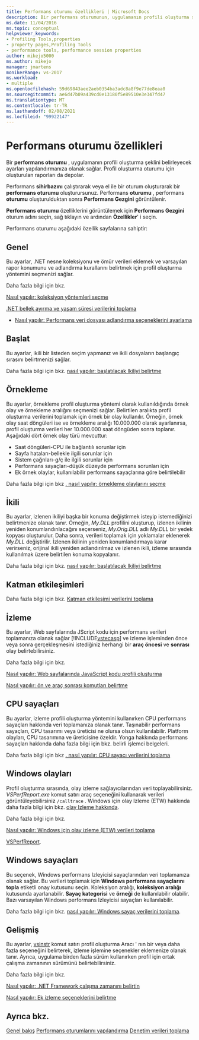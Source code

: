 ```yaml
---
title: Performans oturumu özellikleri | Microsoft Docs
description: Bir performans oturumunun, uygulamanın profili oluşturma şeklini belirleyecek ayarları yapılandırmanıza nasıl olanak sağladığını öğrenin.
ms.date: 11/04/2016
ms.topic: conceptual
helpviewer_keywords:
- Profiling Tools,properties
- property pages,Profiling Tools
- performance tools, performance session properties
author: mikejo5000
ms.author: mikejo
manager: jmartens
monikerRange: vs-2017
ms.workload:
- multiple
ms.openlocfilehash: 59d69843aee2aeb0354ba3adc8a8f9e77de8eaa0
ms.sourcegitcommit: ae6d47b09a439cd0e13180f5e89510e3e347fd47
ms.translationtype: MT
ms.contentlocale: tr-TR
ms.lasthandoff: 02/08/2021
ms.locfileid: "99922147"
---
```

# <a name="performance-session-properties"></a>Performans oturumu özellikleri

Bir **performans oturumu** , uygulamanın profili oluşturma şeklini belirleyecek ayarları yapılandırmanıza olanak sağlar. Profil oluşturma oturumu için oluşturulan raporları da depolar.

Performans **sihirbazını** çalıştırarak veya el ile bir oturum oluşturarak bir **performans oturumu** oluşturursunuz. Performans **oturumu** , performans **oturumu** oluşturulduktan sonra **Performans Gezgini** görüntülenir.

**Performans oturumu** özelliklerini görüntülemek için **Performans Gezgini** oturum adını seçin, sağ tıklayın ve ardından **Özellikler**' i seçin.

Performans oturumu aşağıdaki özellik sayfalarına sahiptir:

## <a name="general"></a>Genel

Bu ayarlar, .NET nesne koleksiyonu ve ömür verileri eklemek ve varsayılan rapor konumunu ve adlandırma kurallarını belirtmek için profil oluşturma yöntemini seçmenizi sağlar.

Daha fazla bilgi için bkz.

[Nasıl yapılır: koleksiyon yöntemleri seçme](../profiling/how-to-choose-collection-methods.md)

[.NET bellek ayırma ve yaşam süresi verilerini toplama](../profiling/collecting-dotnet-memory-allocation-and-lifetime-data.md)

- [Nasıl yapılır: Performans veri dosyası adlandırma seçeneklerini ayarlama](../profiling/how-to-set-performance-data-file-name-options.md)

## <a name="launch"></a>Başlat

Bu ayarlar, ikili bir listeden seçim yapmanız ve ikili dosyaların başlangıç sırasını belirtmenizi sağlar.

Daha fazla bilgi için bkz. [nasıl yapılır: başlatılacak Ikiliyi belirtme](../profiling/how-to-specify-the-binary-to-start.md)

## <a name="sampling"></a>Örnekleme

Bu ayarlar, örnekleme profil oluşturma yöntemi olarak kullanıldığında örnek olay ve örnekleme aralığını seçmenizi sağlar. Belirtilen aralıkta profil oluşturma verilerini toplamak için örnek bir olay kullanılır. Örneğin, örnek olay saat döngüleri ise ve örnekleme aralığı 10.000.000 olarak ayarlanırsa, profil oluşturma verileri her 10.000.000 saat döngüden sonra toplanır. Aşağıdaki dört örnek olay türü mevcuttur:

- Saat döngüleri-CPU ile bağlantılı sorunlar için
- Sayfa hataları-bellekle ilgili sorunlar için
- Sistem çağrıları-g/ç ile ilgili sorunlar için
- Performans sayaçları-düşük düzeyde performans sorunları için
- Ek örnek olaylar, kullanılabilir performans sayaçlarına göre belirtilebilir

Daha fazla bilgi için bkz [. nasıl yapılır: örnekleme olaylarını seçme](../profiling/how-to-choose-sampling-events.md)

## <a name="binary"></a>İkili
Bu ayarlar, izlenen ikiliyi başka bir konuma değiştirmek isteyip istemediğinizi belirtmenize olanak tanır. Örneğin, *My.DLL* profilini oluşturup, izlenen ikilinin yeniden konumlandırılacağını seçerseniz, *My.Orig.DLL* adlı *My.DLL* bir yedek kopyası oluşturulur. Daha sonra, verileri toplamak için yoklamalar eklenerek *My.DLL* değiştirilir. İzlenen ikilinin yeniden konumlandırmaya karar verirseniz, orijinal ikili yeniden adlandırılmaz ve izlenen ikili, izleme sırasında kullanılmak üzere belirtilen konuma kopyalanır.

Daha fazla bilgi için bkz. [nasıl yapılır: başlatılacak Ikiliyi belirtme](../profiling/how-to-specify-the-binary-to-start.md)

## <a name="tier-interactions"></a>Katman etkileşimleri

Daha fazla bilgi için bkz. [Katman etkileşimi verilerini toplama](../profiling/collecting-tier-interaction-data.md)

## <a name="instrumentation"></a>İzleme

Bu ayarlar, Web sayfalarında JScript kodu için performans verileri toplamanıza olanak sağlar [!INCLUDE[vstecasp](../code-quality/includes/vstecasp_md.md)] ve izleme işleminden önce veya sonra gerçekleşmesini istediğiniz herhangi bir **araç öncesi** ve **sonrası** olay belirtebilirsiniz.

Daha fazla bilgi için bkz.

[Nasıl yapılır: Web sayfalarında JavaScript kodu profili oluşturma](../profiling/how-to-profile-javascript-code-in-web-pages.md)

[Nasıl yapılır: ön ve araç sonrası komutları belirtme](../profiling/how-to-specify-pre-and-post-instrument-commands.md)

## <a name="cpu-counters"></a>CPU sayaçları

Bu ayarlar, izleme profili oluşturma yöntemini kullanırken CPU performans sayaçları hakkında veri toplamanıza olanak tanır. Taşınabilir performans sayaçları, CPU tasarımı veya üreticisi ne olursa olsun kullanılabilir. Platform olayları, CPU tasarımına ve üreticisine özeldir. Yonga hakkında performans sayaçları hakkında daha fazla bilgi için bkz. belirli işlemci belgeleri.

Daha fazla bilgi için bkz [. nasıl yapılır: CPU sayacı verilerini toplama](../profiling/how-to-collect-cpu-counter-data.md)

## <a name="windows-events"></a>Windows olayları

Profil oluşturma sırasında, olay izleme sağlayıcılarından veri toplayabilirsiniz. *VSPerfReport.exe* komut satırı araç seçeneğini kullanarak verileri görüntüleyebilirsiniz `/calltrace` . Windows için olay Izleme (ETW) hakkında daha fazla bilgi için bkz. [olay Izleme hakkında](/windows/win32/etw/about-event-tracing).

Daha fazla bilgi için bkz.

[Nasıl yapılır: Windows için olay izleme (ETW) verileri toplama](../profiling/how-to-collect-event-tracing-for-windows-etw-data.md)

[VSPerfReport](../profiling/vsperfreport.md).

## <a name="windows-counters"></a>Windows sayaçları

Bu seçenek, Windows performans Izleyicisi sayaçlarından veri toplamanıza olanak sağlar. Bu verileri toplamak için **Windows performans sayaçlarını topla** etiketli onay kutusunu seçin. Koleksiyon aralığı, **koleksiyon aralığı** kutusunda ayarlanabilir. **Sayaç kategorisi** ve **örneği** de kullanılabilir olabilir. Bazı varsayılan Windows performans Izleyicisi sayaçları kullanılabilir.

 Daha fazla bilgi için bkz. [nasıl yapılır: Windows sayaç verilerini toplama](../profiling/how-to-collect-windows-counter-data.md).

## <a name="advanced"></a>Gelişmiş

Bu ayarlar, [vsinstr](../profiling/vsinstr.md) komut satırı profil oluşturma Aracı ' nın bir veya daha fazla seçeneğini belirterek, izleme işlemine seçenekler eklemenize olanak tanır. Ayrıca, uygulama birden fazla sürüm kullanırken profil için ortak çalışma zamanının sürümünü belirtebilirsiniz.

Daha fazla bilgi için bkz.

[Nasıl yapılır: .NET Framework çalışma zamanını belirtin](../profiling/how-to-specify-the-dotnet-framework-runtime.md)

[Nasıl yapılır: Ek izleme seçeneklerini belirtme](../profiling/how-to-specify-additional-instrumentation-options.md)

## <a name="see-also"></a>Ayrıca bkz.

[Genel bakış](../profiling/overviews-performance-tools.md) 
 [Performans oturumlarını yapılandırma](../profiling/configuring-performance-sessions.md) 
 [Denetim verileri toplama](../profiling/controlling-data-collection.md)
